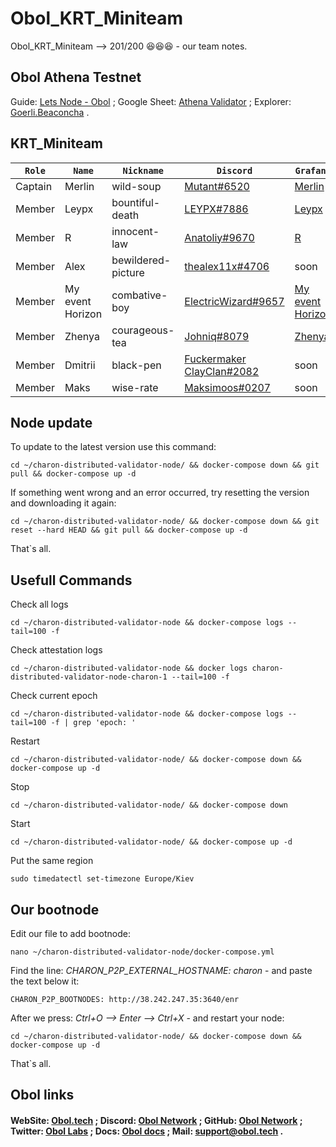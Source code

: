 # Obol_KRT_Miniteam
Obol_KRT_Miniteam --> 201/200 😆😆😆 - our team notes.

Obol Athena Testnet
-------------------
Guide: [Lets Node - Obol](https://teletype.in/@letskynode/obol_athena_testnet) ; Google Sheet: [Athena Validator](https://docs.google.com/spreadsheets/d/1Zr0jx2ROxe2db2Geu79BDR7BDlKonB3qKzBprqEW_Ao/edit#gid=0) ; Explorer: [Goerli.Beaconcha](https://goerli.beaconcha.in/validator/0xa8623551ba27e8e5e5f57775806316ef5091448a4d20c86be6244baf2d964a912dd527e3265927f9b9521997e67baa02#deposits) .

KRT_Miniteam
------------
`Role` | `Name` | `Nickname` | `Discord` | `Grafana`
--- | --- | --- | --- | ---
Captain | Merlin | wild-soup | [Mutant#6520](https://discord.com/users/877965122595868722) | [Merlin](http://188.34.164.186:3000/d/singlenode/single-charon-node-dashboard?orgId=1&refresh=10s)
Member | Leypx | bountiful-death | [LEYPX#7886](https://discord.com/users/401855964745302046) | [Leypx](http://135.181.92.161:3000/d/singlenode/single-charon-node-dashboard?orgId=1&refresh=10s)
Member | R | innocent-law | [Anatoliy#9670](https://discord.com/users/883017726661120001) | [R](http://65.109.28.243:3000/d/singlenode/single-charon-node-dashboard?orgId=1&from=now-30m&to=now&refresh=10s)
Member | Alex | bewildered-picture | [thealex11x#4706](https://discord.com/users/824364194580529172) | soon
Member | My event Horizon | combative-boy | [ElectricWizard#9657](https://discord.com/users/194132632496373760) | [My event Horizon](http://142.132.151.169:3000/d/singlenode/single-charon-node-dashboard?orgId=1&refresh=5s)
Member | Zhenya | courageous-tea | [Johniq#8079](https://discord.com/users/304260322699640833) | [Zhenya](http://144.91.69.106:3000/d/singlenode/single-charon-node-dashboard?orgId=1&refresh=10s)
Member | Dmitrii | black-pen | [Fuckermaker ClayClan#2082](https://discord.com/users/867052848735191070) | soon
Member | Maks | wise-rate | [Maksimoos#0207](https://discord.com/users/598959147794563081) | soon

Node update
-----------
To update to the latest version use this command:
```
cd ~/charon-distributed-validator-node/ && docker-compose down && git pull && docker-compose up -d
```
If something went wrong and an error occurred, try resetting the version and downloading it again:
```
cd ~/charon-distributed-validator-node/ && docker-compose down && git reset --hard HEAD && git pull && docker-compose up -d
```
That`s all.

Usefull Commands
----------------
Check all logs
```
cd ~/charon-distributed-validator-node && docker-compose logs --tail=100 -f
```
Check attestation logs
```
cd ~/charon-distributed-validator-node && docker logs charon-distributed-validator-node-charon-1 --tail=100 -f
```
Check current epoch
```
cd ~/charon-distributed-validator-node && docker-compose logs --tail=100 -f | grep 'epoch: '
```
Restart
```
cd ~/charon-distributed-validator-node/ && docker-compose down && docker-compose up -d
```
Stop
```
cd ~/charon-distributed-validator-node/ && docker-compose down
```
Start
```
cd ~/charon-distributed-validator-node/ && docker-compose up -d
```
Put the same region
```
sudo timedatectl set-timezone Europe/Kiev
```

Our bootnode
------------
Edit our file to add bootnode:
```
nano ~/charon-distributed-validator-node/docker-compose.yml
```
Find the line: _*CHARON_P2P_EXTERNAL_HOSTNAME: charon*_ - and paste the text below it:
```
CHARON_P2P_BOOTNODES: http://38.242.247.35:3640/enr
```
After we press: _*Ctrl+O --> Enter --> Ctrl+X*_ - and restart your node:
```
cd ~/charon-distributed-validator-node/ && docker-compose down && docker-compose up -d
```
That`s all.

Obol links
----------
#### WebSite: [Obol.tech](https://obol.tech/) ; Discord: [Obol Network](https://discord.com/invite/n6ebKsX46w) ; GitHub: [Obol Network](https://github.com/ObolNetwork) ; Twitter: [Obol Labs](https://twitter.com/ObolNetwork) ; Docs: [Obol docs](https://docs.obol.tech/) ; Mail: support@obol.tech .
